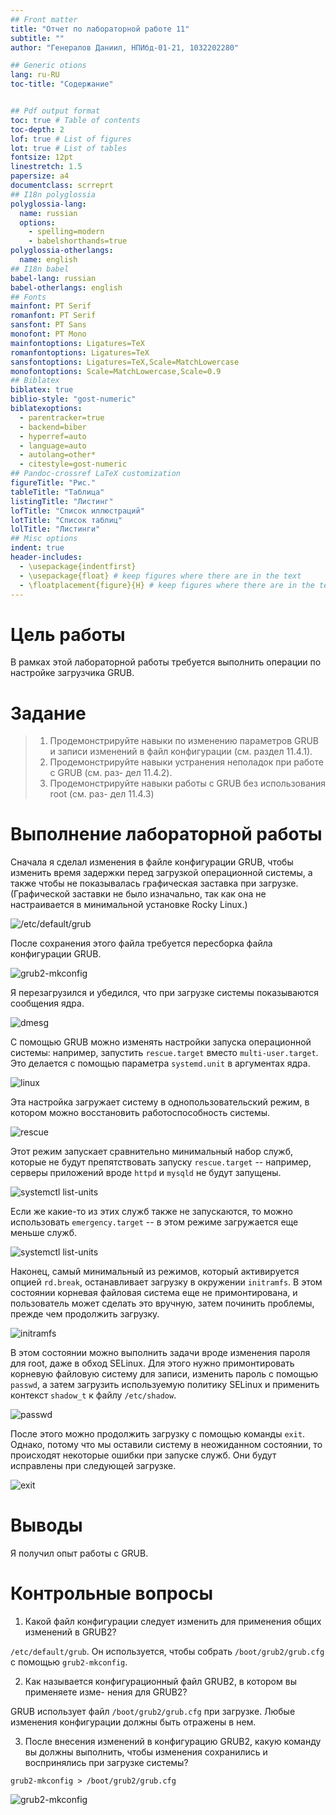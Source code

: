 ```yaml
---
## Front matter
title: "Отчет по лабораторной работе 11"
subtitle: ""
author: "Генералов Даниил, НПИбд-01-21, 1032202280"

## Generic otions
lang: ru-RU
toc-title: "Содержание"


## Pdf output format
toc: true # Table of contents
toc-depth: 2
lof: true # List of figures
lot: true # List of tables
fontsize: 12pt
linestretch: 1.5
papersize: a4
documentclass: scrreprt
## I18n polyglossia
polyglossia-lang:
  name: russian
  options:
	- spelling=modern
	- babelshorthands=true
polyglossia-otherlangs:
  name: english
## I18n babel
babel-lang: russian
babel-otherlangs: english
## Fonts
mainfont: PT Serif
romanfont: PT Serif
sansfont: PT Sans
monofont: PT Mono
mainfontoptions: Ligatures=TeX
romanfontoptions: Ligatures=TeX
sansfontoptions: Ligatures=TeX,Scale=MatchLowercase
monofontoptions: Scale=MatchLowercase,Scale=0.9
## Biblatex
biblatex: true
biblio-style: "gost-numeric"
biblatexoptions:
  - parentracker=true
  - backend=biber
  - hyperref=auto
  - language=auto
  - autolang=other*
  - citestyle=gost-numeric
## Pandoc-crossref LaTeX customization
figureTitle: "Рис."
tableTitle: "Таблица"
listingTitle: "Листинг"
lofTitle: "Список иллюстраций"
lotTitle: "Список таблиц"
lolTitle: "Листинги"
## Misc options
indent: true
header-includes:
  - \usepackage{indentfirst}
  - \usepackage{float} # keep figures where there are in the text
  - \floatplacement{figure}{H} # keep figures where there are in the text
---
```


# Цель работы

В рамках этой лабораторной работы требуется выполнить операции по настройке загрузчика GRUB.


# Задание


> 1. Продемонстрируйте навыки по изменению параметров GRUB и записи изменений
> в файл конфигурации (см. раздел 11.4.1).
> 2. Продемонстрируйте навыки устранения неполадок при работе с GRUB (см. раз-
> дел 11.4.2).
> 3. Продемонстрируйте навыки работы с GRUB без использования root (см. раз-
> дел 11.4.3)

# Выполнение лабораторной работы

Сначала я сделал изменения в файле конфигурации GRUB, чтобы изменить время
задержки перед загрузкой операционной системы,
а также чтобы не показывалась графическая заставка при загрузке.
(Графической заставки не было изначально, так как она не настраивается в минимальной установке Rocky Linux.)

![/etc/default/grub](./Screenshot_1.png)

После сохранения этого файла требуется пересборка файла конфигурации GRUB.

![grub2-mkconfig](./Screenshot_2.png)

Я перезагрузился и убедился, что при загрузке системы
показываются сообщения ядра.

![dmesg](./Screenshot_3.png)

С помощью GRUB можно изменять настройки запуска операционной системы:
например, запустить `rescue.target` вместо `multi-user.target`.
Это делается с помощью параметра `systemd.unit` в аргументах ядра.

![linux](./Screenshot_4.png)

Эта настройка загружает систему в однопользовательский режим,
в котором можно восстановить работоспособность системы.

![rescue](./Screenshot_5.png)

Этот режим запускает сравнительно минимальный набор служб,
которые не будут препятствовать запуску `rescue.target` --
например, серверы приложений вроде `httpd` и `mysqld` не будут запущены.

![systemctl list-units](./Screenshot_6.png)

Если же какие-то из этих служб также не запускаются,
то можно использовать `emergency.target` -- 
в этом режиме загружается еще меньше служб.

![systemctl list-units](./Screenshot_7.png)

Наконец, самый минимальный из режимов, который активируется опцией `rd.break`,
останавливает загрузку в окружении `initramfs`.
В этом состоянии корневая файловая система еще не примонтирована,
и пользователь может сделать это вручную, затем починить проблемы,
прежде чем продолжить загрузку.

![initramfs](./Screenshot_8.png)

В этом состоянии можно выполнить задачи вроде изменения пароля для root,
даже в обход SELinux.
Для этого нужно примонтировать корневую файловую систему для записи,
изменить пароль с помощью `passwd`, 
а затем загрузить используемую политику SELinux
и применить контекст `shadow_t` к файлу `/etc/shadow`.

![passwd](./Screenshot_9.png)

После этого можно продолжить загрузку с помощью команды `exit`.
Однако, потому что мы оставили систему в неожиданном состоянии,
то происходят некоторые ошибки при запуске служб.
Они будут исправлены при следующей загрузке.

![exit](./Screenshot_10.png)





# Выводы

Я получил опыт работы с GRUB.


# Контрольные вопросы
1. Какой файл конфигурации следует изменить для применения общих изменений
в GRUB2?

`/etc/default/grub`. Он используется, чтобы собрать `/boot/grub2/grub.cfg` с помощью
`grub2-mkconfig`.

2. Как называется конфигурационный файл GRUB2, в котором вы применяете изме-
нения для GRUB2?

GRUB использует файл `/boot/grub2/grub.cfg` при загрузке.
Любые изменения конфигурации должны быть отражены в нем.

3. После внесения изменений в конфигурацию GRUB2, какую команду вы должны
выполнить, чтобы изменения сохранились и воспринялись при загрузке системы?

`grub2-mkconfig > /boot/grub2/grub.cfg`

![grub2-mkconfig](./Screenshot_2.png)
